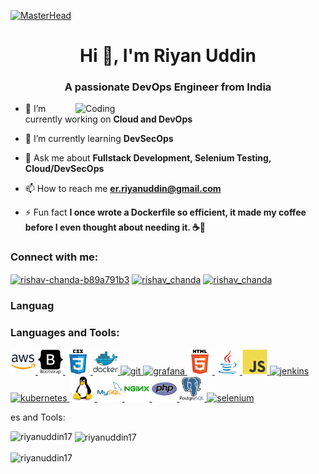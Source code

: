 [![MasterHead](https://media.licdn.com/dms/image/D5616AQEdj9nql2XgJA/profile-displaybackgroundimage-shrink_350_1400/0/1701257165113?e=1714608000&v=beta&t=BjB02yL5wW0LfMR83Ql3Mx9Bsn6GqgpzQ_QisdGLwRQ)](https://riyanuddin17.github.io/Portfolio/)
<h1 align="center">Hi 👋, I'm Riyan Uddin</h1>
<h3 align="center">A passionate DevOps Engineer from India</h3>
<img align="right" alt="Coding" width="400" src="https://media1.giphy.com/media/v1.Y2lkPTc5MGI3NjExemV4eXdncDVjZmEzMHBha2M2cWtubXpzemdjZndiamNnaGFzaXFvbCZlcD12MV9pbnRlcm5hbF9naWZfYnlfaWQmY3Q9Zw/qgQUggAC3Pfv687qPC/giphy.gif">






- 🔭 I’m currently working on **Cloud and DevOps**

- 🌱 I’m currently learning **DevSecOps**

- 💬 Ask me about **Fullstack Development, Selenium Testing, Cloud/DevSecOps**

- 📫 How to reach me **er.riyanuddin@gmail.com**

- ⚡ Fun fact **I once wrote a Dockerfile so efficient, it made my coffee before I even thought about needing it. ☕🐳**

<h3 align="left">Connect with me:</h3>
<p align="left">

<a href="https://www.linkedin.com/in/riyan-uddin-9a660a20a/" target="blank"><img align="center" src="https://raw.githubusercontent.com/rahuldkjain/github-profile-readme-generator/master/src/images/icons/Social/linked-in-alt.svg" alt="rishav-chanda-b89a791b3" height="30" width="40" /></a>
<a href="https://www.instagram.com/riyan.uddin/" target="blank"><img align="center" src="https://raw.githubusercontent.com/rahuldkjain/github-profile-readme-generator/master/src/images/icons/Social/instagram.svg" alt="rishav_chanda" height="30" width="40" /></a>
<a href="https://riyanuddin17.github.io/Portfolio/" target="blank"><img align="center" src="https://png.pngtree.com/png-vector/20190330/ourmid/pngtree-vector-portfolio-icon-png-image_894644.jpg" alt="rishav_chanda" height="30" width="40" /></a>

</p>

<h3 align="left">Languag<h3 align="left">Languages and Tools:</h3>
<p align="left"> <a href="https://aws.amazon.com" target="_blank" rel="noreferrer"> <img src="https://raw.githubusercontent.com/devicons/devicon/master/icons/amazonwebservices/amazonwebservices-original-wordmark.svg" alt="aws" width="40" height="40"/> </a> <a href="https://getbootstrap.com" target="_blank" rel="noreferrer"> <img src="https://raw.githubusercontent.com/devicons/devicon/master/icons/bootstrap/bootstrap-plain-wordmark.svg" alt="bootstrap" width="40" height="40"/> </a> <a href="https://www.w3schools.com/css/" target="_blank" rel="noreferrer"> <img src="https://raw.githubusercontent.com/devicons/devicon/master/icons/css3/css3-original-wordmark.svg" alt="css3" width="40" height="40"/> </a> <a href="https://www.docker.com/" target="_blank" rel="noreferrer"> <img src="https://raw.githubusercontent.com/devicons/devicon/master/icons/docker/docker-original-wordmark.svg" alt="docker" width="40" height="40"/> </a> <a href="https://git-scm.com/" target="_blank" rel="noreferrer"> <img src="https://www.vectorlogo.zone/logos/git-scm/git-scm-icon.svg" alt="git" width="40" height="40"/> </a> <a href="https://grafana.com" target="_blank" rel="noreferrer"> <img src="https://www.vectorlogo.zone/logos/grafana/grafana-icon.svg" alt="grafana" width="40" height="40"/> </a> <a href="https://www.w3.org/html/" target="_blank" rel="noreferrer"> <img src="https://raw.githubusercontent.com/devicons/devicon/master/icons/html5/html5-original-wordmark.svg" alt="html5" width="40" height="40"/> </a> <a href="https://www.java.com" target="_blank" rel="noreferrer"> <img src="https://raw.githubusercontent.com/devicons/devicon/master/icons/java/java-original.svg" alt="java" width="40" height="40"/> </a> <a href="https://developer.mozilla.org/en-US/docs/Web/JavaScript" target="_blank" rel="noreferrer"> <img src="https://raw.githubusercontent.com/devicons/devicon/master/icons/javascript/javascript-original.svg" alt="javascript" width="40" height="40"/> </a> <a href="https://www.jenkins.io" target="_blank" rel="noreferrer"> <img src="https://www.vectorlogo.zone/logos/jenkins/jenkins-icon.svg" alt="jenkins" width="40" height="40"/> </a> <a href="https://kubernetes.io" target="_blank" rel="noreferrer"> <img src="https://www.vectorlogo.zone/logos/kubernetes/kubernetes-icon.svg" alt="kubernetes" width="40" height="40"/> </a> <a href="https://www.linux.org/" target="_blank" rel="noreferrer"> <img src="https://raw.githubusercontent.com/devicons/devicon/master/icons/linux/linux-original.svg" alt="linux" width="40" height="40"/> </a> <a href="https://www.mysql.com/" target="_blank" rel="noreferrer"> <img src="https://raw.githubusercontent.com/devicons/devicon/master/icons/mysql/mysql-original-wordmark.svg" alt="mysql" width="40" height="40"/> </a> <a href="https://www.nginx.com" target="_blank" rel="noreferrer"> <img src="https://raw.githubusercontent.com/devicons/devicon/master/icons/nginx/nginx-original.svg" alt="nginx" width="40" height="40"/> </a> <a href="https://www.php.net" target="_blank" rel="noreferrer"> <img src="https://raw.githubusercontent.com/devicons/devicon/master/icons/php/php-original.svg" alt="php" width="40" height="40"/> </a> <a href="https://www.postgresql.org" target="_blank" rel="noreferrer"> <img src="https://raw.githubusercontent.com/devicons/devicon/master/icons/postgresql/postgresql-original-wordmark.svg" alt="postgresql" width="40" height="40"/> </a> <a href="https://www.selenium.dev" target="_blank" rel="noreferrer"> <img src="https://raw.githubusercontent.com/detain/svg-logos/780f25886640cef088af994181646db2f6b1a3f8/svg/selenium-logo.svg" alt="selenium" width="40" height="40"/> </a> </p>es and Tools:</h3>




<p><img align="left" src="https://github-readme-stats.vercel.app/api/top-langs?username=riyanuddin17&show_icons=true&locale=en&layout=compact" alt="riyanuddin17" /></p>

<p>&nbsp;<img align="center" src="https://github-readme-stats.vercel.app/api?username=riyanuddin17&show_icons=true&locale=en" alt="riyanuddin17" /></p>

<p><img align="center" src="https://github-readme-streak-stats.herokuapp.com/?user=riyanuddin17&" alt="riyanuddin17" /></p>



